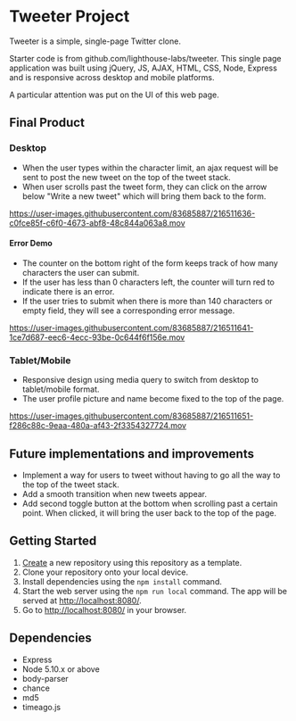 # Tweeter Project

Tweeter is a simple, single-page Twitter clone.

Starter code is from github.com/lighthouse-labs/tweeter. This single page application was built using jQuery, JS, AJAX, HTML, CSS, Node, Express and is responsive across desktop and mobile platforms.

A particular attention was put on the UI of this web page.

## Final Product

### Desktop

- When the user types within the character limit, an ajax request will be sent to post the new tweet on the top of the tweet stack.
- When user scrolls past the tweet form, they can click on the arrow below "Write a new tweet" which will bring them back to the form.

https://user-images.githubusercontent.com/83685887/216511636-c0fce85f-c6f0-4673-abf8-48c844a063a8.mov

#### Error Demo

- The counter on the bottom right of the form keeps track of how many characters the user can submit.
- If the user has less than 0 characters left, the counter will turn red to indicate there is an error.
- If the user tries to submit when there is more than 140 characters or empty field, they will see a corresponding error message.

https://user-images.githubusercontent.com/83685887/216511641-1ce7d687-eec6-4ecc-93be-0c644f6f156e.mov

### Tablet/Mobile

- Responsive design using media query to switch from desktop to tablet/mobile format.
- The user profile picture and name become fixed to the top of the page.

https://user-images.githubusercontent.com/83685887/216511651-f286c88c-9eaa-480a-af43-2f3354327724.mov


## Future implementations and improvements

- Implement a way for users to tweet without having to go all the way to the top of the tweet stack.
- Add a smooth transition when new tweets appear.
- Add second toggle button at the bottom when scrolling past a certain point. When clicked, it will bring the user back to the top of the page.

## Getting Started

1. [Create](https://docs.github.com/en/repositories/creating-and-managing-repositories/creating-a-repository-from-a-template) a new repository using this repository as a template.
2. Clone your repository onto your local device.
3. Install dependencies using the `npm install` command.
3. Start the web server using the `npm run local` command. The app will be served at <http://localhost:8080/>.
4. Go to <http://localhost:8080/> in your browser.

## Dependencies

- Express
- Node 5.10.x or above
- body-parser
- chance
- md5
- timeago.js
